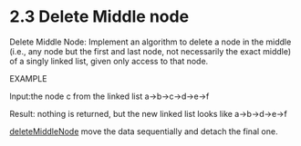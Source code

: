 # 2.3 Delete Middle node

Delete Middle Node: Implement an algorithm to delete a node in the middle (i.e., any node but the first and last node, not necessarily the exact middle) of a singly linked list, given only access to that node.

EXAMPLE

lnput:the node c from the linked list a->b->c->d->e->f

Result: nothing is returned, but the new linked list looks like a->b->d->e->f

[deleteMiddleNode](./deleteMiddleNode/mySolution.cpp) move the data sequentially and detach the final one.
